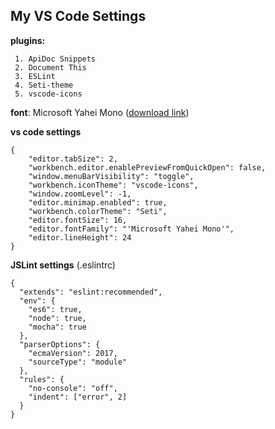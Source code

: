 
My VS Code Settings
-------------------

**plugins:**

     1. ApiDoc Snippets
     2. Document This
     3. ESLint
     4. Seti-theme
     5. vscode-icons

**font**:
Microsoft Yahei Mono ([download link](https://github.com/Microsoft/vscode/files/555425/yahei_mono.zip))

**vs code settings**

    {
        "editor.tabSize": 2,
        "workbench.editor.enablePreviewFromQuickOpen": false,
        "window.menuBarVisibility": "toggle",
        "workbench.iconTheme": "vscode-icons",
        "window.zoomLevel": -1,
        "editor.minimap.enabled": true,
        "workbench.colorTheme": "Seti",
        "editor.fontSize": 16,
        "editor.fontFamily": "'Microsoft Yahei Mono'",
        "editor.lineHeight": 24
    }

**JSLint settings** (.eslintrc)

    {
      "extends": "eslint:recommended",
      "env": {
        "es6": true,
        "node": true,
        "mocha": true
      },
      "parserOptions": {
        "ecmaVersion": 2017,
        "sourceType": "module"
      },
      "rules": {
        "no-console": "off",
        "indent": ["error", 2]
      }
    }


